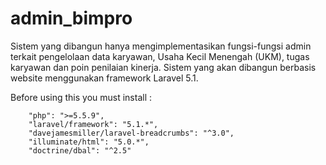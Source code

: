 # admin_bimpro

Sistem yang dibangun hanya mengimplementasikan fungsi-fungsi admin terkait
pengelolaan data karyawan, Usaha Kecil Menengah (UKM), tugas karyawan dan
poin penilaian kinerja. Sistem yang akan dibangun berbasis website menggunakan framework
Laravel 5.1.

Before using this you must install :

        "php": ">=5.5.9",
        "laravel/framework": "5.1.*",
        "davejamesmiller/laravel-breadcrumbs": "^3.0",
        "illuminate/html": "5.0.*",
        "doctrine/dbal": "^2.5"
